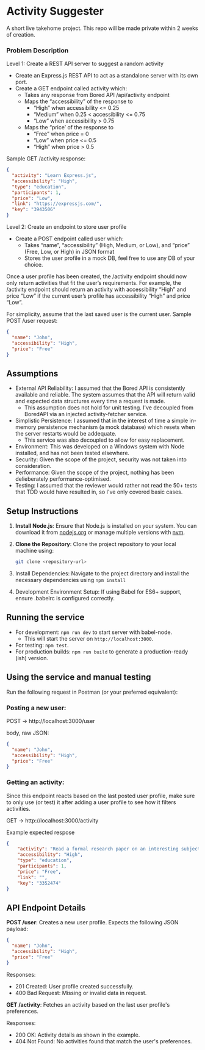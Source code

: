 # Activity Suggester

A short live takehome project. This repo will be made private within 2 weeks of creation.

### Problem Description

Level 1: Create a REST API server to suggest a random activity
- Create an Express.js REST API to act as a standalone server with its own port.
- Create a GET endpoint called activity which:
  - Takes any response from Bored API /api/activity endpoint
  - Maps the “accessibility” of the response to
    - “High” when accessibility <= 0.25
    - “Medium” when 0.25 < accessibility <= 0.75
    - “Low” when accessibility > 0.75
  - Maps the “price’ of the response to
    - “Free” when price = 0
    - “Low” when price <= 0.5
    - “High” when price > 0.5

Sample GET /activity response:
```json
{
  "activity": "Learn Express.js",
  "accessibility": "High",
  "type": "education",
  "participants": 1,
  "price": "Low",
  "link": "https://expressjs.com/",
  "key": "3943506"
}
```

Level 2: Create an endpoint to store user profile
- Create a POST endpoint called user which:
  - Takes “name”, “accessibility” (High, Medium, or Low), and “price” (Free, Low, or High) in JSON format
  - Stores the user profile in a mock DB, feel free to use any DB of your choice.

Once a user profile has been created, the /activity endpoint should now only return activities that fit the user’s requirements. For example, the /activity endpoint should return an activity with accessibility “High” and price “Low” if the current user’s profile has accessibility “High” and price “Low”.

For simplicity, assume that the last saved user is the current user.
Sample POST /user request:

```json
{
  "name": "John",
  "accessibility": "High",
  "price": "Free"
}
```

## Assumptions

- External API Reliability: I assumed that the Bored API is consistently available and reliable. The system assumes that the API will return valid and expected data structures every time a request is made.
  - This assumption does not hold for unit testing. I've decoupled from BoredAPI via an injected activity-fetcher service.
- Simplistic Persistence: I assumed that in the interest of time a simple in-memory persistence mechanism (a mock database) which resets when the server restarts would be addequate.
  - This service was also decoupled to allow for easy replacement.
- Environment: This was developed on a Windows system with Node installed, and has not been tested elsewhere.
- Security: Given the scope of the project, security was not taken into consideration.
- Performance: Given the scope of the project, nothing has been delieberately performance-optimised.
- Testing: I assumed that the reviewer would rather not read the 50+ tests that TDD would have resulted in, so I've only covered basic cases. 

## Setup Instructions

1. **Install Node.js**: Ensure that Node.js is installed on your system. You can download it from [nodejs.org](https://nodejs.org/) or manage multiple versions with [nvm](https://github.com/nvm-sh/nvm).

2. **Clone the Repository**: Clone the project repository to your local machine using:
   ```bash
   git clone <repository-url>
   ```
3. Install Dependencies: Navigate to the project directory and install the necessary dependencies using `npm install`
4. Development Environment Setup: If using Babel for ES6+ support, ensure .babelrc is configured correctly.

## Running the service

- For development: `npm run dev` to start server with babel-node.
  - This will start the server on `http://localhost:3000`. 
- For testing: `npm test`.
- For production builds: `npm run build` to generate a production-ready (ish) version.

## Using the service and manual testing

Run the following request in Postman (or your preferred equivalent):

### Posting a new user:

POST -> http://localhost:3000/user

body, raw JSON:
```json
{
  "name": "John",
  "accessibility": "High",
  "price": "Free"
}
```

### Getting an activity:

Since this endpoint reacts based on the last posted user profile, make sure to only use (or test) it after adding a user profile to see how it filters activities.

GET -> http://localhost:3000/activity

Example expected respose
```json
{
    "activity": "Read a formal research paper on an interesting subject",
    "accessibility": "High",
    "type": "education",
    "participants": 1,
    "price": "Free",
    "link": "",
    "key": "3352474"
}
```

## API Endpoint Details

**POST /user**: Creates a new user profile. Expects the following JSON payload:
  ```json
  {
    "name": "John",
    "accessibility": "High",
    "price": "Free"
  }
  ```

Responses:
 - 201 Created: User profile created successfully.
 - 400 Bad Request: Missing or invalid data in request.

**GET /activity**: Fetches an activity based on the last user profile's preferences.

Responses:
 - 200 OK: Activity details as shown in the example.
 - 404 Not Found: No activities found that match the user's preferences.
